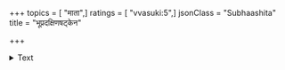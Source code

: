 +++
topics = [ "माता",]
ratings = [ "vvasuki:5",]
jsonClass = "Subhaashita"
title = "भूप्रदक्षिणषट्केन"

+++

<details><summary>Text</summary>

भूप्रदक्षिणषट्केन काशीयात्राऽयुतेनच।  
सेतुस्नानशतैर्यच्च तत्फलं मातृवन्दने॥
</details>
